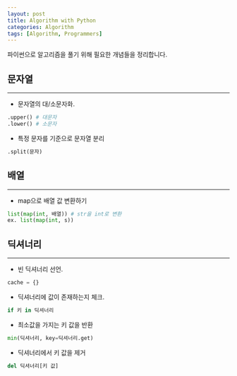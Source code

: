 ```yaml
---
layout: post
title: Algorithm with Python
categories: Algorithm
tags: [Algorithm, Programmers]
---
```


파이썬으로 알고리즘을 풀기 위해 필요한 개념들을 정리합니다. 

## 문자열
---

- 문자열의 대/소문자화. 

``` python
.upper() # 대문자
.lower() # 소문자
```

- 특정 문자를 기준으로 문자열 분리

``` python
.split(문자)
```

## 배열
---

- map으로 배열 값 변환하기

``` python
list(map(int, 배열)) # str을 int로 변환
ex. list(map(int, s))
```

## 딕셔너리
---

- 빈 딕셔너리 선언.

``` python
cache = {}
```

- 딕셔너리에 값이 존재하는지 체크.

``` python
if 키 in 딕셔너리
```

- 최소값을 가지는 키 값을 반환

``` python
min(딕셔너리, key=딕셔너리.get)
```

- 딕셔너리에서 키 값을 제거

``` python
del 딕셔너리[키 값]
```
